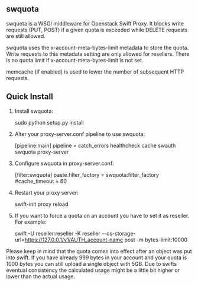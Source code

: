 swquota
------

swquota is a WSGI middleware for Openstack Swift Proxy. It blocks write
requests (PUT, POST) if a given quota is exceeded while DELETE requests
are still allowed.

swquota uses the x-account-meta-bytes-limit metadata to store the quota.
Write requests to this metadata setting are only allowed for resellers.
There is no quota limit if x-account-meta-bytes-limit is not set.

memcache (if enabled) is used to lower the number of subsequent HTTP requests.


Quick Install
-------------

1) Install swquota:
    
    sudo python setup.py install

2) Alter your proxy-server.conf pipeline to use swquota:

    [pipeline:main]
    pipeline = catch_errors healthcheck cache swauth swquota proxy-server
 
3) Configure swquota in proxy-server.conf:

    [filter:swquota]
    paste.filter_factory = swquota:filter_factory
    #cache_timeout = 60

4) Restart your proxy server: 

    swift-init proxy reload

5) If you want to force a quota on an account you have to set it as reseller. For example:

    swift -U reseller:reseller -K reseller --os-storage-url=https://127.0.0.1/v1/AUTH_account-name post -m bytes-limit:10000

Please keep in mind that the quota comes into effect after an object was put into swift.  If you have already 999 bytes in your account and your quota is 1000 bytes you can still 
upload a single object with 5GB. Due to swifts eventual consistency the calculated usage might be a little bit higher or lower than the actual usage. 
